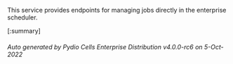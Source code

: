 






This service provides endpoints for managing jobs directly in the enterprise scheduler.

[:summary]

###### Auto generated by Pydio Cells Enterprise Distribution v4.0.0-rc6 on 5-Oct-2022
